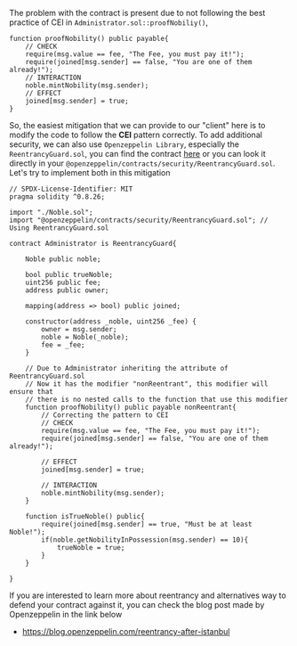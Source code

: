 The problem with the contract is present due to not following the best practice of CEI in `Administrator.sol::proofNobiliy()`, 

```solidity
function proofNobility() public payable{
    // CHECK
    require(msg.value == fee, "The Fee, you must pay it!");
    require(joined[msg.sender] == false, "You are one of them already!");
    // INTERACTION
    noble.mintNobility(msg.sender);
    // EFFECT
    joined[msg.sender] = true;
}
```

So, the easiest mitigation that we can provide to our "client" here is to modify the code to follow the **CEI** pattern correctly. To add additional security, we can also use `Openzeppelin Library`, especially the `ReentrancyGuard.sol`, you can find the contract [here](https://github.com/OpenZeppelin/openzeppelin-contracts/blob/master/contracts/utils/ReentrancyGuard.sol) or you can look it directly in your `@openzeppelin/contracts/security/ReentrancyGuard.sol`. Let's try to implement both in this mitigation

```solidity
// SPDX-License-Identifier: MIT
pragma solidity ^0.8.26;

import "./Noble.sol";
import "@openzeppelin/contracts/security/ReentrancyGuard.sol"; // Using ReentrancyGuard.sol

contract Administrator is ReentrancyGuard{

    Noble public noble;

    bool public trueNoble;
    uint256 public fee;
    address public owner;

    mapping(address => bool) public joined;

    constructor(address _noble, uint256 _fee) {
        owner = msg.sender;
        noble = Noble(_noble);
        fee = _fee;
    }

    // Due to Administrator inheriting the attribute of ReentrancyGuard.sol
    // Now it has the modifier "nonReentrant", this modifier will ensure that
    // there is no nested calls to the function that use this modifier
    function proofNobility() public payable nonReentrant{
        // Correcting the pattern to CEI
        // CHECK
        require(msg.value == fee, "The Fee, you must pay it!");
        require(joined[msg.sender] == false, "You are one of them already!");
        
        // EFFECT
        joined[msg.sender] = true; 
        
        // INTERACTION
        noble.mintNobility(msg.sender);
    }

    function isTrueNoble() public{
        require(joined[msg.sender] == true, "Must be at least Noble!");
        if(noble.getNobilityInPossession(msg.sender) == 10){
            trueNoble = true;
        }
    }

}
```

If you are interested to learn more about reentrancy and alternatives way to defend your contract against it, you can check the blog post made by Openzeppelin in the link below

- https://blog.openzeppelin.com/reentrancy-after-istanbul
